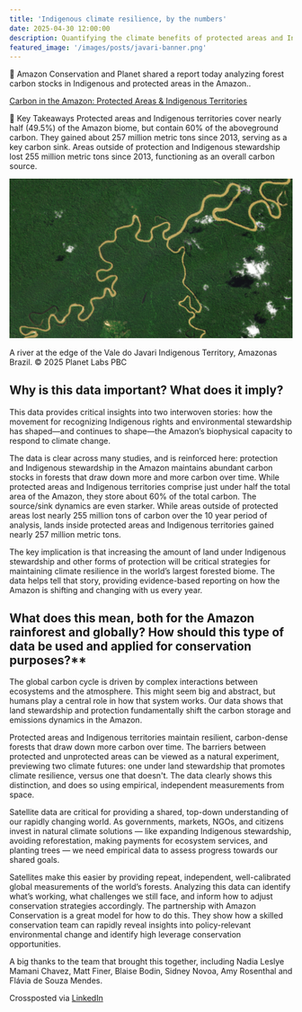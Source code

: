 ```yaml
---
title: 'Indigenous climate resilience, by the numbers'
date: 2025-04-30 12:00:00
description: Quantifying the climate benefits of protected areas and Indigenous stewardship in the Amazon..
featured_image: '/images/posts/javari-banner.png'
---
```


🦉 Amazon Conservation and Planet shared a report today analyzing forest carbon stocks in Indigenous and protected areas in the Amazon..

[Carbon in the Amazon: Protected Areas & Indigenous Territories](https://www.maapprogram.org/carbon-amazon-protected-areas-indigenous-territories/)

🌳 Key Takeaways Protected areas and Indigenous territories cover nearly half (49.5%) of the Amazon biome, but contain 60% of the aboveground carbon. They gained about 257 million metric tons since 2013, serving as a key carbon sink. Areas outside of protection and Indigenous stewardship lost 255 million metric tons since 2013, functioning as an overall carbon source.

![A river at the edge of the Vale do Javari Indigenous Territory, Amazonas Brazil. © 2025 Planet Labs PBC](/images/posts/javari-wide.png)

A river at the edge of the Vale do Javari Indigenous Territory, Amazonas Brazil. © 2025 Planet Labs PBC

## Why is this data important? What does it imply?

This data provides critical insights into two interwoven stories: how the movement for recognizing Indigenous rights and environmental stewardship has shaped—and continues to shape—the Amazon’s biophysical capacity to respond to climate change. 

The data is clear across many studies, and is reinforced here: protection and Indigenous stewardship in the Amazon maintains abundant carbon stocks in forests that draw down more and more carbon over time. While protected areas and Indigenous territories comprise just under half the total area of the Amazon, they store about 60% of the total carbon. The source/sink dynamics are even starker. While areas outside of protected areas lost nearly 255 million tons of carbon over the 10 year period of analysis, lands inside protected areas and Indigenous territories gained nearly 257 million metric tons.

The key implication is that increasing the amount of land under Indigenous stewardship and other forms of protection will be critical strategies for maintaining climate resilience in the world’s largest forested biome. The data helps tell that story, providing evidence-based reporting on how the Amazon is shifting and changing with us every year.

## What does this mean, both for the Amazon rainforest and globally? How should this type of data be used and applied for conservation purposes?**

The global carbon cycle is driven by complex interactions between ecosystems and the atmosphere. This might seem big and abstract, but humans play a central role in how that system works. Our data shows that land stewardship and protection fundamentally shift the carbon storage and emissions dynamics in the Amazon. 

Protected areas and Indigenous territories maintain resilient, carbon-dense forests that draw down more carbon over time. The barriers between protected and unprotected areas can be viewed as a natural experiment, previewing two climate futures: one under land stewardship that promotes climate resilience, versus one that doesn't. The data clearly shows this distinction, and does so using empirical, independent measurements from space.

Satellite data are critical for providing a shared, top-down understanding of our rapidly changing world. As governments, markets, NGOs, and citizens invest in natural climate solutions — like expanding Indigenous stewardship, avoiding reforestation, making payments for ecosystem services, and planting trees — we need empirical data to assess progress towards our shared goals.

Satellites make this easier by providing repeat, independent, well-calibrated global measurements of the world’s forests. Analyzing this data can identify what’s working, what challenges we still face, and inform how to adjust conservation strategies accordingly. The partnership with Amazon Conservation is a great model for how to do this. They show how a skilled conservation team can rapidly reveal insights into policy-relevant environmental change and identify high leverage conservation opportunities.

A big thanks to the team that brought this together, including Nadia Leslye Mamani Chavez, Matt Finer, Blaise Bodin, Sidney Novoa, Amy Rosenthal and Flávia de Souza Mendes.

Crossposted via [LinkedIn](https://www.linkedin.com/pulse/quantifying-climate-benefits-protected-areas-amazon-anderson-6bxuc)